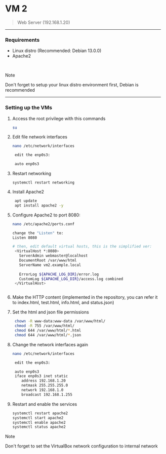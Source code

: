 # VM 2
> Web Server (192.168.1.20)

---
### Requirements
- Linux distro (Recommended: Debian 13.0.0)
- Apache2

</br>

> [!NOTE]
> Don't forget to setup your linux distro environment first, Debian is recommended
---

### Setting up the VMs
1. Access the root privilege with this commands
   ```bash
   su
   ```

2. Edit file network interfaces
   ```bash
   nano /etc/network/interfaces

    edit the enp0s3:
   
    auto enp0s3
   ```
3. Restart networking
   ```
   systemctl restart networking
   ```
4. Install Apache2
   ```bash
    apt update
    apt install apache2 -y
   ```
5. Configure Apache2 to port 8080:
   ```bash
   nano /etc/apache2/ports.conf

   change the "Listen" to:
   Listen 8080

   # then, edit default virtual hosts, this is the simplified ver:
    <VirtualHost *:8080>
      ServerAdmin webmaster@localhost
      DocumentRoot /var/www/html
      ServerName vm2.example.local
      
      ErrorLog ${APACHE_LOG_DIR}/error.log
      CustomLog ${APACHE_LOG_DIR}/access.log combined
    </VirtualHost>
   
   
   
   ```
6. Make the HTTP content (implemented in the repository, you can refer it to index.html, test.html, info.html, and status.json)

7. Set the html and json file permissions
   ```bash
    chown -R www-data:www-data /var/www/html/
    chmod -R 755 /var/www/html/
    chmod 644 /var/www/html/*.html
    chmod 644 /var/www/html/*.json
   ```
8. Change the network interfaces again
   ```bash
   nano /etc/network/interfaces

    edit the enp0s3:
   
    auto enp0s3
    iface enp0s3 inet static
       address 192.168.1.20
       netmask 255.255.255.0
       network 192.168.1.0
       broadcast 192.168.1.255
   ```
   
9. Restart and enable the services
      ```bash
      systemctl restart apache2
      systemctl start apache2
      systemctl enable apache2
      systemctl status apache2
      ```

> [!NOTE]
> Don't forget to set the VirtualBox network configuration to internal network
